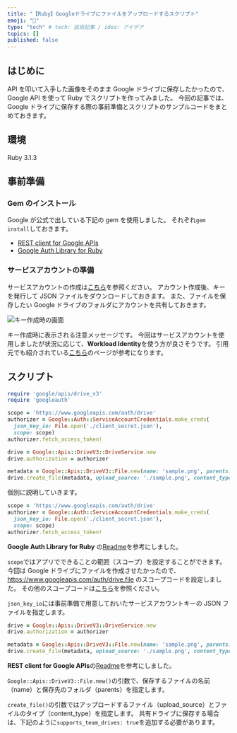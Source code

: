 ```yaml
---
title: "【Ruby】Googleドライブにファイルをアップロードするスクリプト"
emoji: "🦔"
type: "tech" # tech: 技術記事 / idea: アイデア
topics: []
published: false
---
```


## はじめに

API を叩いて入手した画像をそのまま Google ドライブに保存したかったので、Google API を使って Ruby でスクリプトを作ってみました。
今回の記事では、Google ドライブに保存する際の事前準備とスクリプトのサンプルコードをまとめておきます。

## 環境

Ruby 3.1.3

## 事前準備

### Gem のインストール

Google が公式で出している下記の gem を使用しました。
それぞれ`gem install`しておきます。

- [REST client for Google APIs](https://github.com/googleapis/google-api-ruby-client)
- [Google Auth Library for Ruby](https://github.com/googleapis/google-auth-library-ruby)

### サービスアカウントの準備

サービスアカウントの作成は[こちら](https://support.google.com/a/answer/7378726?hl=ja)を参照ください。
アカウント作成後、キーを発行して JSON ファイルをダウンロードしておきます。
また、ファイルを保存したい Google ドライブのフォルダにアカウントを共有しておきます。

![キー作成時の画面](https://storage.googleapis.com/zenn-user-upload/7385d6c7f15e-20230419.png)

キー作成時に表示される注意メッセージです。
今回はサービスアカウントを使用しましたが状況に応じて、**Workload Identity**を使う方が良さそうです。
引用元でも紹介されている[こちら](https://cloud.google.com/blog/products/identity-security/how-to-authenticate-service-accounts-to-help-keep-applications-secure?hl=en&_ga=2.114883911.-1575122230.1681465231&_gac=1.180643413.1681897496.CjwKCAjwov6hBhBsEiwAvrvN6JN9MSx_YQH_-ZxYH8XNAVt6F7vGuMojqd0MPFpiNipIpKqaEFxs2hoCEG8QAvD_BwE)のページが参考になります。

## スクリプト

```ruby
require 'google/apis/drive_v3'
require 'googleauth'

scope = 'https://www.googleapis.com/auth/drive'
authorizer = Google::Auth::ServiceAccountCredentials.make_creds(
  json_key_io: File.open('./client_secret.json'),
  scope: scope)
authorizer.fetch_access_token!

drive = Google::Apis::DriveV3::DriveService.new
drive.authorization = authorizer

metadata = Google::Apis::DriveV3::File.new(name: 'sample.png', parents: ['GoogleドライブのフォルダID'])
drive.create_file(metadata, upload_source: './sample.png', content_type: 'image/png')
```

個別に説明していきます。

```ruby
scope = 'https://www.googleapis.com/auth/drive'
authorizer = Google::Auth::ServiceAccountCredentials.make_creds(
  json_key_io: File.open('./client_secret.json'),
  scope: scope)
authorizer.fetch_access_token!
```

**Google Auth Library for Ruby** の[Readme](<https://github.com/googleapis/google-auth-library-ruby#:~:text=to%20use%20credentials-,Example,-(Service%20Account)>)を参考にしました。

`scope`ではアプリでできることの範囲（スコープ）を設定することができます。
今回は Google ドライブにファイルを作成させたかったので、https://www.googleapis.com/auth/drive.file のスコープコードを設定しました。
その他のスコープコードは[こちら](https://developers.google.com/drive/api/guides/api-specific-auth?hl=ja)を参照ください。

`json_key_io`には事前準備で用意しておいたサービスアカウントキーの JSON ファイルを指定します。

```ruby
drive = Google::Apis::DriveV3::DriveService.new
drive.authorization = authorizer

metadata = Google::Apis::DriveV3::File.new(name: 'sample.png', parents: ['GoogleドライブのフォルダID'])
drive.create_file(metadata, upload_source: './sample.png', content_type: 'image/png')
```

**REST client for Google APIs**の[Readme](https://github.com/googleapis/google-api-ruby-client#:~:text=for%20more%20information.-,Using%20the%20clients,-The%20client%20gems)を参考にしました。

`Google::Apis::DriveV3::File.new()`の引数で、保存するファイルの名前（name）と保存先のフォルダ（parents）を指定します。

`create_file()`の引数ではアップロードするファイル（upload_source）とファイルのタイプ（content_type）を指定します。
共有ドライブに保存する場合は、下記のように`supports_team_drives: true`を追加する必要があります。
